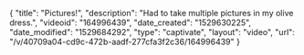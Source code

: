 {
    "title": "Pictures!",
    "description": "Had to take multiple pictures in my olive dress.",
    "videoid": "164996439",
    "date_created": "1529630225",
    "date_modified": "1529684292",
    "type": "captivate",
    "layout": "video",
    "url": "\/v\/40709a04-cd9c-472b-aadf-277cfa3f2c36\/164996439"
}